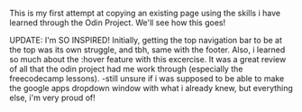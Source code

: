 This is my first attempt at copying an existing page using the skills i have learned through the Odin Project. We'll see how this goes!

UPDATE: I'm SO INSPIRED! Initially, getting the top navigation bar to be at the top was its own struggle, and tbh, same with the footer. Also, i learned so much about the :hover feature with this excercise. It was a great review of all that the odin project had me work through (especially the freecodecamp lessons). 
-still unsure if i was supposed to be able to make the google apps dropdown window with what i already knew, but everything else, i'm very proud of!
